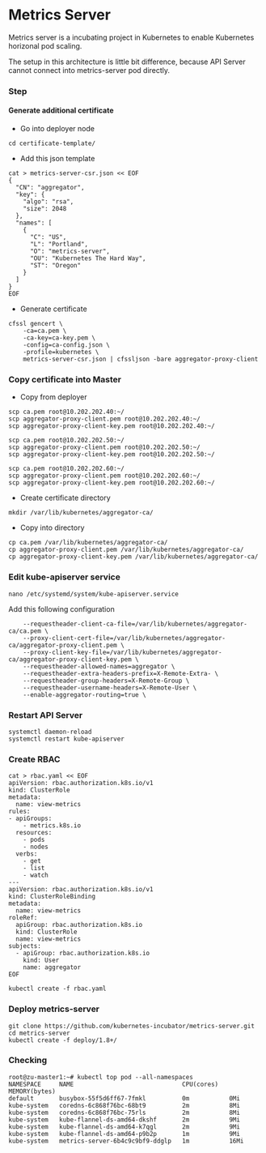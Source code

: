 # Metrics Server
Metrics server is a incubating project in Kubernetes to enable Kubernetes horizonal pod scaling.

The setup in this architecture is little bit difference, because API Server cannot connect into metrics-server pod directly.

### Step
#### Generate additional certificate
* Go into deployer node
```
cd certificate-template/
```
* Add this json template
```
cat > metrics-server-csr.json << EOF
{
  "CN": "aggregator",
  "key": {
    "algo": "rsa",
    "size": 2048
  },
  "names": [
    {
      "C": "US",
      "L": "Portland",
      "O": "metrics-server",
      "OU": "Kubernetes The Hard Way",
      "ST": "Oregon"
    }
  ]
}
EOF
```
* Generate certificate
```
cfssl gencert \
    -ca=ca.pem \
    -ca-key=ca-key.pem \
    -config=ca-config.json \
    -profile=kubernetes \
    metrics-server-csr.json | cfssljson -bare aggregator-proxy-client
```
### Copy certificate into Master
* Copy from deployer
```
scp ca.pem root@10.202.202.40:~/
scp aggregator-proxy-client.pem root@10.202.202.40:~/
scp aggregator-proxy-client-key.pem root@10.202.202.40:~/

scp ca.pem root@10.202.202.50:~/
scp aggregator-proxy-client.pem root@10.202.202.50:~/
scp aggregator-proxy-client-key.pem root@10.202.202.50:~/

scp ca.pem root@10.202.202.60:~/
scp aggregator-proxy-client.pem root@10.202.202.60:~/
scp aggregator-proxy-client-key.pem root@10.202.202.60:~/
```
* Create certificate directory
```
mkdir /var/lib/kubernetes/aggregator-ca/
```
* Copy into directory
```
cp ca.pem /var/lib/kubernetes/aggregator-ca/
cp aggregator-proxy-client.pem /var/lib/kubernetes/aggregator-ca/
cp aggregator-proxy-client-key.pem /var/lib/kubernetes/aggregator-ca/
```
### Edit kube-apiserver service
```
nano /etc/systemd/system/kube-apiserver.service
```
Add this following configuration
```
    --requestheader-client-ca-file=/var/lib/kubernetes/aggregator-ca/ca.pem \
    --proxy-client-cert-file=/var/lib/kubernetes/aggregator-ca/aggregator-proxy-client.pem \
    --proxy-client-key-file=/var/lib/kubernetes/aggregator-ca/aggregator-proxy-client-key.pem \
    --requestheader-allowed-names=aggregator \
    --requestheader-extra-headers-prefix=X-Remote-Extra- \
    --requestheader-group-headers=X-Remote-Group \
    --requestheader-username-headers=X-Remote-User \
    --enable-aggregator-routing=true \
```
### Restart API Server
```
systemctl daemon-reload
systemctl restart kube-apiserver
```
### Create RBAC
```
cat > rbac.yaml << EOF
apiVersion: rbac.authorization.k8s.io/v1
kind: ClusterRole
metadata:
  name: view-metrics
rules:
- apiGroups:
    - metrics.k8s.io
  resources:
    - pods
    - nodes
  verbs:
    - get
    - list
    - watch
---
apiVersion: rbac.authorization.k8s.io/v1
kind: ClusterRoleBinding
metadata:
  name: view-metrics
roleRef:
  apiGroup: rbac.authorization.k8s.io
  kind: ClusterRole
  name: view-metrics
subjects:
  - apiGroup: rbac.authorization.k8s.io
    kind: User
    name: aggregator
EOF
```
```
kubectl create -f rbac.yaml
```
### Deploy metrics-server
```
git clone https://github.com/kubernetes-incubator/metrics-server.git
cd metrics-server
kubectl create -f deploy/1.8+/
```
### Checking
```
root@zu-master1:~# kubectl top pod --all-namespaces
NAMESPACE     NAME                              CPU(cores)   MEMORY(bytes)   
default       busybox-55f5d6ff67-7fmkl          0m           0Mi             
kube-system   coredns-6c868f76bc-68bt9          2m           8Mi             
kube-system   coredns-6c868f76bc-75rls          2m           8Mi             
kube-system   kube-flannel-ds-amd64-dkshf       2m           9Mi             
kube-system   kube-flannel-ds-amd64-k7qgl       2m           9Mi             
kube-system   kube-flannel-ds-amd64-p9b2p       1m           9Mi             
kube-system   metrics-server-6b4c9c9bf9-ddglp   1m           16Mi  
```